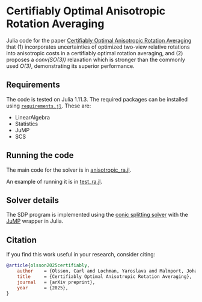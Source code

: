 # Certifiably Optimal Anisotropic Rotation Averaging

Julia code for the paper [Certifiably Optimal Anisotropic Rotation Averaging](https://ylochman.github.io/anisotropic-ra) that (1) incorporates uncertainties of optimized two-view relative rotations into anisotropic costs in a certifiably optimal rotation averaging, and (2) proposes a *conv(SO(3))* relaxation which is stronger than the commonly used *O(3)*, demonstrating its superior performance.

## Requirements
The code is tested on Julia 1.11.3. The required packages can be installed using [`requirements.jl`](./requirements.jl). These are:
* LinearAlgebra
* Statistics
* JuMP
* SCS

## Running the code
The main code for the solver is in [anisotropic_ra.jl](./anisotropic_ra/anisotropic_ra.jl).

An example of running it is in [test_ra.jl](./anisotropic_ra/test_ra.jl).

## Solver details
The SDP program is implemented using the [conic splitting solver](https://arxiv.org/abs/1312.3039) with the [JuMP](https://jump.dev/JuMP.jl) wrapper in Julia. 

## Citation
If you find this work useful in your research, consider citing:
```bibtex
@article{olsson2025certifiably,
    author    = {Olsson, Carl and Lochman, Yaroslava and Malmport, Johan and Zach, Christopher},
    title     = {Certifiably Optimal Anisotropic Rotation Averaging},
    journal   = {arXiv preprint},
    year      = {2025},
}
```
